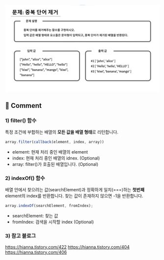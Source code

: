 ![](../images/remove_duplicate_words.png)


## 🤞 Comment

### 1) filter() 함수
특정 조건에 부합하는 배열의 **모든 값을 배열 형태**로 리턴합니다. 

```javascript
array.filter(callback(element, index, array))
```

- element: 현재 처리 중인 배열의 element
- index: 현재 처리 중인 배열의 idnex. (Optional)
- array: filter()가 호출된 배열입니다. (Optional)



### 2) indexOf() 함수
배열 안에서 찾으려는 값(searchElement)과 정확하게 일치(===)하는 **첫번째** element의 index를 반환합니다. 찾는 값이 존재하지 않으면 -1을 반환합니다. 

```javascript
array.indexOf(searchElement, fromIndex);
```

- searchElement: 찾는 값
- fromIndex: 검색을 시작할 index (Optional)

### 3) 참고 블로그
https://hianna.tistory.com/422
https://hianna.tistory.com/404
https://hianna.tistory.com/406


